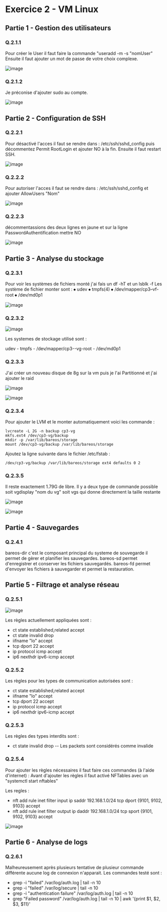 # **Exercice 2 - VM Linux**

## **Partie 1 - Gestion des utilisateurs**

### **Q.2.1.1**

Pour créer le User il faut faire la commande "useradd -m -s "nomUser"
Ensuite il faut ajouter un mot de passe de votre choix complexe.

![image](https://github.com/user-attachments/assets/09da7029-9f81-4b03-b2b2-134e70bff80f)


### **Q.2.1.2**

Je préconise d'ajouter sudo au compte.

![image](https://github.com/user-attachments/assets/b5714933-6f97-4ee5-9c39-3eaab54ed747)


## **Partie 2 - Configuration de SSH**

### **Q.2.2.1**
Pour désactivé l'acces il faut se rendre dans : /etc/ssh/sshd_config puis décommentez Permit RootLogin et ajouter NO à la fin. Ensuite il faut restart SSH.

![image](https://github.com/user-attachments/assets/00e3ed0c-3c56-4f8d-8869-9373722730e4)


### **Q.2.2.2**
Pour autoriser l'acces il faut se rendre dans : /etc/ssh/sshd_config et ajouter AllowUsers "Nom"

![image](https://github.com/user-attachments/assets/20bd2d8d-2b66-4752-8629-f2a2d4e1f999)


### **Q.2.2.3**
décommentassions des deux lignes en jaune et sur la ligne PasswordAuthentification mettre NO

![image](https://github.com/user-attachments/assets/6602cd96-3fde-47b4-b719-a3c902d39405)


## **Partie 3 - Analyse du stockage**

### **Q.2.3.1**

Pour voir les systèmes de fichiers monté j'ai fais un df -hT et un lsblk -f
Les système de fichier monter sont : 
⦁ udev ⦁ tmpfs(4) ⦁ /dev/mapper/cp3–vf-root ⦁ /dev/md0p1

![image](https://github.com/user-attachments/assets/2e7abf57-fc56-4ae3-b2c7-47c6d66f7ccf)

### **Q.2.3.2**

![image](https://github.com/user-attachments/assets/6629e79e-84ef-451d-8643-2a7c143a4f35)

Les systemes de stockage utilisé sont :

udev - tmpfs - /dev/mapper/cp3--vg-root - /dev/md0p1

### **Q.2.3.3**

J'ai créer un nouveau disque de 8g sur la vm puis je l'ai Partitionné et j'ai ajouter le raid

![image](https://github.com/user-attachments/assets/daa6213a-75ee-4968-8f08-4139c6e6bc52)


![image](https://github.com/user-attachments/assets/53ca2a30-2c8b-4ef5-ac89-0bebe1acff86)


### **Q.2.3.4**
Pour ajouter le LVM et le monter automatiquement voici les commande :

```
lvcreate -L 2G -n backup cp3-vg
mkfs.ext4 /dev/cp3-vg/backup
mkdir -p /var/lib/bareos/storage
mount /dev/cp3-vg/backup /var/lib/bareos/storage
```

Ajoutez la ligne suivante dans le fichier /etc/fstab :
```
/dev/cp3-vg/backup /var/lib/bareos/storage ext4 defaults 0 2
```

### **Q.2.3.5**
Il reste exactement 1.79G de libre.
Il y a deux type de commande possible soit vgdisplay "nom du vg" soit vgs qui donne directement la taille restante

![image](https://github.com/user-attachments/assets/1b86e069-7735-45f6-ac2d-6b0d8c93fdac)


![image](https://github.com/user-attachments/assets/674fbbbe-0b2b-4d6b-9ea9-db5aef3a3bc0)


## **Partie 4 - Sauvegardes**

### **Q.2.4.1**

bareos-dir c'est le composant principal du systeme de souvegarde il permet de gèrer et planifier les sauvegardes.
bareos-sd permet d'enregistrer et conserver les fichiers sauvegardés.
bareos-fd permet d'envoyer les fichiers à sauvegarder et permet la restauration.

## **Partie 5 - Filtrage et analyse réseau**

### **Q.2.5.1**

![image](https://github.com/user-attachments/assets/c761ead9-2373-470d-bbf9-63ae70bd8c81)


Les règles actuellement appliquées sont :

- ct state established,related accept
- ct state invalid drop
- iifname "lo" accept
- tcp dport 22 accept
- ip protocol icmp accept
- ip6 nexthdr ipv6-icmp accept

### **Q.2.5.2**

Les règles pour les types de communication autorisées sont :

- ct state established,related accept
- iifname "lo" accept
- tcp dport 22 accept
- ip protocol icmp accept
- ip6 nexthdr ipv6-icmp accept

### **Q.2.5.3**

Les règles des types interdits sont :

- ct state invalid drop -- Les packets sont considérés comme invalide

### **Q.2.5.4**

Pour ajouter les règles nécessaires il faut faire ces commandes (à l'aide d'internet) :
Avant d'ajouter les règles il faut activé NFTables avec un "systemctl start nftables"

Les regles :

- nft add rule inet filter input ip saddr 192.168.1.0/24 tcp dport {9101, 9102, 9103} accept
- nft add rule inet filter output ip daddr 192.168.1.0/24 tcp sport {9101, 9102, 9103} accept

![image](https://github.com/user-attachments/assets/04e94043-b523-4195-9358-4bc173e7e50e)


## **Partie 6 - Analyse de logs**

### **Q.2.6.1**

Malheureusement après plusieurs tentative de plusieur commande différente aucune log de connexion n'apparait.
Les commandes testé sont :
- grep -i "failed" /var/log/auth.log | tail -n 10
- grep -i "failed" /var/log/secure | tail -n 10
- grep -i "authentication failure" /var/log/auth.log | tail -n 10
- grep "Failed password" /var/log/auth.log | tail -n 10 | awk '{print $1, $2, $3, $11}'

